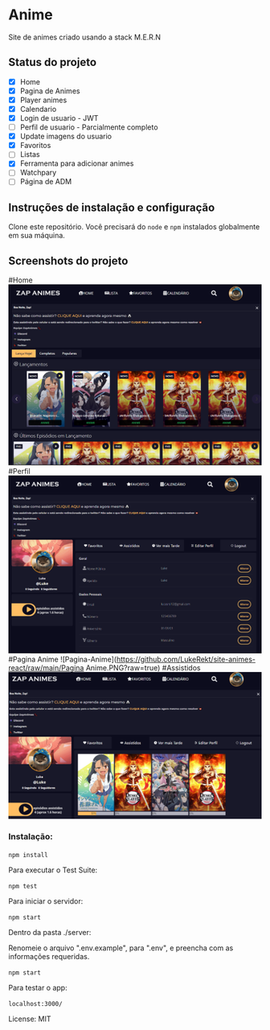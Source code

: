 # Anime

Site de animes criado usando a stack M.E.R.N

## Status do projeto
- [x] Home
- [x] Pagina de Animes
- [x] Player animes
- [x] Calendario
- [x] Login de usuario - JWT
- [ ] Perfil de usuario - Parcialmente completo
- [x] Update imagens do usuario
- [x] Favoritos
- [ ] Listas
- [x] Ferramenta para adicionar animes
- [ ] Watchpary
- [ ] Página de ADM
## Instruções de instalação e configuração

Clone este repositório. Você precisará do `node` e `npm` instalados globalmente em sua máquina.

## Screenshots do projeto

#Home
![Página Home](https://github.com/LukeRekt/site-animes-react/raw/main/Home.PNG?raw=true)
#Perfil
![Página Perfil](https://github.com/LukeRekt/site-animes-react/raw/main/Perfil.PNG?raw=true)
#Pagina Anime
![Pagina-Anime](https://github.com/LukeRekt/site-animes-react/raw/main/Pagina Anime.PNG?raw=true)
#Assistidos
![Assistidos](https://github.com/LukeRekt/site-animes-react/raw/main/Assistidos.PNG?raw=true)

### Instalação:

`npm install`  

Para executar o Test Suite:  

`npm test`  

Para iniciar o servidor:

`npm start`  

Dentro da pasta ./server:

Renomeie o arquivo ".env.example", para ".env", e preencha com as informações requeridas.

`npm start`

Para testar o app:

`localhost:3000/`  

License: MIT
